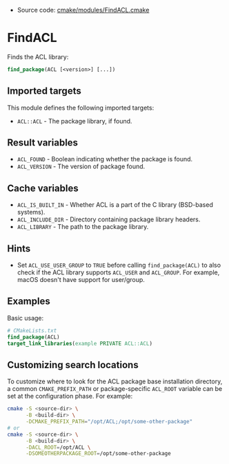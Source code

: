 <!-- This is auto-generated file. -->
* Source code: [cmake/modules/FindACL.cmake](https://github.com/petk/php-build-system/blob/master/cmake/cmake/modules/FindACL.cmake)

# FindACL

Finds the ACL library:

```cmake
find_package(ACL [<version>] [...])
```

## Imported targets

This module defines the following imported targets:

* `ACL::ACL` - The package library, if found.

## Result variables

* `ACL_FOUND` - Boolean indicating whether the package is found.
* `ACL_VERSION` - The version of package found.

## Cache variables

* `ACL_IS_BUILT_IN` - Whether ACL is a part of the C library (BSD-based
  systems).
* `ACL_INCLUDE_DIR` - Directory containing package library headers.
* `ACL_LIBRARY` - The path to the package library.

## Hints

* Set `ACL_USE_USER_GROUP` to `TRUE` before calling `find_package(ACL)` to also
  check if the ACL library supports `ACL_USER` and `ACL_GROUP`. For example,
  macOS doesn't have support for user/group.

## Examples

Basic usage:

```cmake
# CMakeLists.txt
find_package(ACL)
target_link_libraries(example PRIVATE ACL::ACL)
```

## Customizing search locations

To customize where to look for the ACL package base
installation directory, a common `CMAKE_PREFIX_PATH` or
package-specific `ACL_ROOT` variable can be set at
the configuration phase. For example:

```sh
cmake -S <source-dir> \
      -B <build-dir> \
      -DCMAKE_PREFIX_PATH="/opt/ACL;/opt/some-other-package"
# or
cmake -S <source-dir> \
      -B <build-dir> \
      -DACL_ROOT=/opt/ACL \
      -DSOMEOTHERPACKAGE_ROOT=/opt/some-other-package
```
